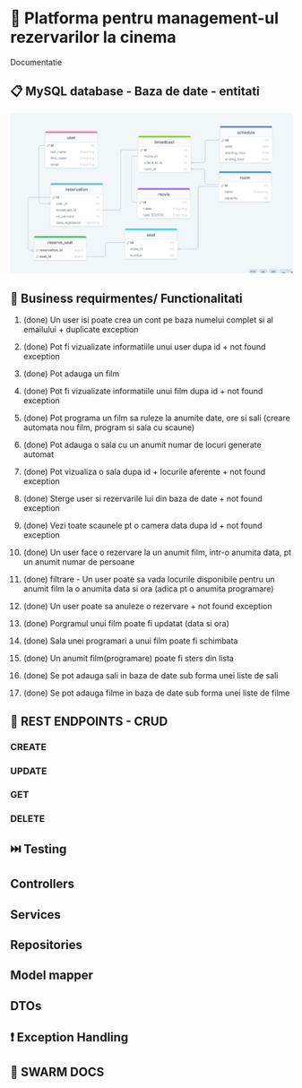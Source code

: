 # :cinema: Platforma pentru management-ul rezervarilor la cinema 
Documentatie

## :clipboard: MySQL database - Baza de date - entitati
![DB schema](https://github.com/DimaOanaTeodora/Cinema-Management-Backend/blob/main/DB.png?raw=true)

## :briefcase: Business requirmentes/ Functionalitati
1. (done) Un user isi poate crea un cont pe baza numelui complet si al emailului + duplicate exception
2. (done) Pot fi vizualizate informatiile unui user dupa id + not found exception
3. (done) Pot adauga un film 
4. (done) Pot fi vizualizate informatiile unui film dupa id + not found exception
5. (done) Pot programa un film sa ruleze la anumite date, ore si sali (creare automata nou film, program si sala cu scaune)
6. (done) Pot adauga o sala cu un anumit numar de locuri generate automat
7. (done) Pot vizualiza o sala dupa id + locurile aferente + not found exception
8. (done) Sterge user si rezervarile lui din baza de date + not found exception
9. (done) Vezi toate scaunele pt o camera data dupa id + not found exception
   
10. (done) Un user face o rezervare la un anumit film, intr-o anumita data, pt un anumit numar de persoane
11. (done) filtrare - Un user poate sa vada locurile disponibile pentru un anumit film la o anumita data si ora (adica pt o anumita programare)
12. (done) Un user poate sa anuleze o rezervare + not found exception 
13. (done) Porgramul unui film poate fi updatat (data si ora)
14. (done) Sala unei programari a unui film poate fi schimbata
15. (done) Un anumit film(programare) poate fi sters din lista
16. (done) Se pot adauga sali in baza de date sub forma unei liste de sali
17. (done) Se pot adauga filme in baza de date sub forma unei liste de filme

## :pushpin: REST ENDPOINTS - CRUD
### CREATE
### UPDATE
### GET
### DELETE

## :next_track_button: Testing

## Controllers 

## Services

## Repositories

## Model mapper 

## DTOs

## :exclamation: Exception Handling

## :high_brightness: SWARM DOCS

